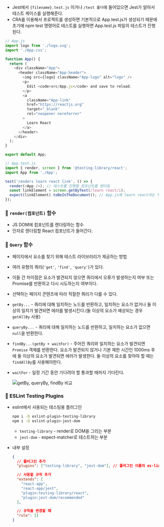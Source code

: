 - Jest에서 `{filename}.test.js` 이거나 `/test 폴더`에 들어있으면 Jest가 알아서 테스트 케이스를 실행해준다.
- CRA를 이용해서 프로젝트를 생성하면 기본적으로 App.test.js가 생성되기 때문에 초기에 npm test 명령어로 테스트를 실행하면 App.test.js 파일의 테스트가 진행된다.

```javascript
// App.js
import logo from './logo.svg';
import './App.css';

function App() {
  return (
    <div className="App">
      <header className="App-header">
        <img src={logo} className="App-logo" alt="logo" />
        <p>
          Edit <code>src/App.js</code> and save to reload.
        </p>
        <a
          className="App-link"
          href="https://reactjs.org"
          target="_blank"
          rel="noopener noreferrer"
        >
          Learn React
        </a>
      </header>
    </div>
  );
}

export default App;

// App.test.js
import { render, screen } from '@testing-library/react';
import App from './App';

test('renders learn react link', () => {
  render(<App />); // 테스트를 진행할 컴포넌트를 렌더링
  const linkElement = screen.getByText(/learn react/i);
  expect(linkElement).toBeInTheDocument(); // App.js에 learn react라는 텍스트가 있는지 확인
});
```

### 📌 `render(컴포넌트)` 함수

- JS DOM에 컴포넌트를 렌더링하는 함수
- 인자로 렌더링할 React 컴포넌트가 들어간다.

### 📌 `Query` 함수

- 페이지에서 요소를 찾기 위해 테스트 라이브러리가 제공하는 방법
- 여러 유형의 쿼리(`'get'`, `'find'`, `'query'`)가 있다.
- 이들 간 차이점은 요소가 발견되지 않으면 쿼리에서 오류가 발생하는지 여부 또는 Promise를 반환하고 다시 시도하는지 여부이다.
- 선택하는 페이지 콘텐츠에 따라 적절한 쿼리가 다를 수 있다.
- `getBy...` - 쿼리에 대해 일치하는 노드를 반환하고, 일치하는 요소가 없거나 둘 이상의 일치가 발견되면 에러를 발생시킨다.(둘 이상의 요소가 예상되는 경우 `getAllBy` 사용)
- `queryBy...` - 쿼리에 대해 일치하는 노드를 반환하고, 일치하는 요소가 없으면 `null`을 반환한다.
- `findBy...(getBy + waitFor)` - 주어진 쿼리와 일치하는 요소가 발견되면 `Promise` 객체를 반환한다. 요소가 발견되지 않거나 기본 제한 시간인 1000ms 후에 둘 이상의 요소가 발견되면 에러가 발생한다. 둘 이상의 요소를 찾아야 할 때는 `findAllBy`를 사용해야한다.
- `waitFor` - 일정 기간 동안 기다려야 할 통과할 때까지 기다린다.

  <img alt="getBy, queryBy, findBy 비교" src="https://user-images.githubusercontent.com/89335307/206975978-70929b6b-c2bb-4cd3-8e96-d5cb595c3c95.png">

### 📌 ESLint Testing Plugins

- eslint에서 사용되는 테스팅용 플러그인
  ```bash
  npm i -D eslint-plugin-testing-library
  npm i -D eslint-plugin-jest-dom
  ```
  - `testing-library` - render로 DOM을 그리는 부분
  - `jest-dom` - expect-matcher로 테스트하는 부분
- 내부 설정

  ```json
  {
    // 플러그인 추가
    "plugins": ["testing-library", "jest-dom"], // 플러그인 이름의 es-lint를 제외하고 작성

    // 사용할 규칙 추가
    "extends": [
      "react-app",
      "react-app/jest",
      "plugin:testing-library/react",
      "plugin:jest-dom/recommended"
    ],

    // 규칙을 변경할 때
    "rule": []
  }
  ```
